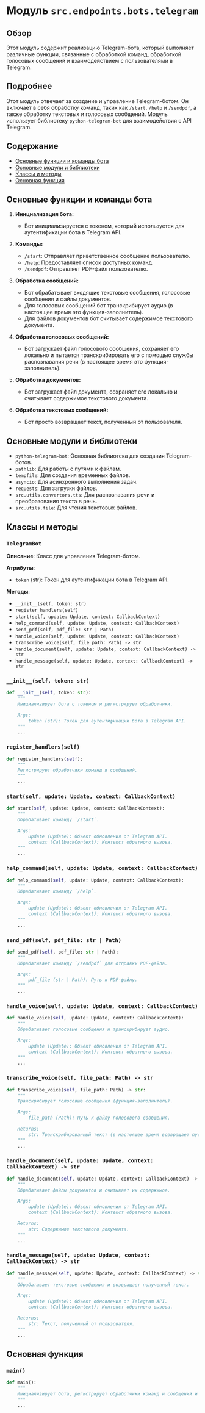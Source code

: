 # Модуль `src.endpoints.bots.telegram`

## Обзор

Этот модуль содержит реализацию Telegram-бота, который выполняет различные функции, связанные с обработкой команд, обработкой голосовых сообщений и взаимодействием с пользователями в Telegram.

## Подробнее

Этот модуль отвечает за создание и управление Telegram-ботом. Он включает в себя обработку команд, таких как `/start`, `/help` и `/sendpdf`, а также обработку текстовых и голосовых сообщений. Модуль использует библиотеку `python-telegram-bot` для взаимодействия с API Telegram.

## Содержание

- [Основные функции и команды бота](#основные-функции-и-команды-бота)
- [Основные модули и библиотеки](#основные-модули-и-библиотеки)
- [Классы и методы](#классы-и-методы)
- [Основная функция](#основная-функция)

## Основные функции и команды бота

1.  **Инициализация бота:**
    -   Бот инициализируется с токеном, который используется для аутентификации бота в Telegram API.

2.  **Команды:**
    -   `/start`: Отправляет приветственное сообщение пользователю.
    -   `/help`: Предоставляет список доступных команд.
    -   `/sendpdf`: Отправляет PDF-файл пользователю.

3.  **Обработка сообщений:**
    -   Бот обрабатывает входящие текстовые сообщения, голосовые сообщения и файлы документов.
    -   Для голосовых сообщений бот транскрибирует аудио (в настоящее время это функция-заполнитель).
    -   Для файлов документов бот считывает содержимое текстового документа.

4.  **Обработка голосовых сообщений:**
    -   Бот загружает файл голосового сообщения, сохраняет его локально и пытается транскрибировать его с помощью службы распознавания речи (в настоящее время это функция-заполнитель).

5.  **Обработка документов:**
    -   Бот загружает файл документа, сохраняет его локально и считывает содержимое текстового документа.

6.  **Обработка текстовых сообщений:**
    -   Бот просто возвращает текст, полученный от пользователя.

## Основные модули и библиотеки

-   `python-telegram-bot`: Основная библиотека для создания Telegram-ботов.
-   `pathlib`: Для работы с путями к файлам.
-   `tempfile`: Для создания временных файлов.
-   `asyncio`: Для асинхронного выполнения задач.
-   `requests`: Для загрузки файлов.
-   `src.utils.convertors.tts`: Для распознавания речи и преобразования текста в речь.
-   `src.utils.file`: Для чтения текстовых файлов.

## Классы и методы

### `TelegramBot`

**Описание**: Класс для управления Telegram-ботом.

**Атрибуты**:

-   `token` (str): Токен для аутентификации бота в Telegram API.

**Методы**:

-   `__init__(self, token: str)`
-   `register_handlers(self)`
-   `start(self, update: Update, context: CallbackContext)`
-   `help_command(self, update: Update, context: CallbackContext)`
-   `send_pdf(self, pdf_file: str | Path)`
-   `handle_voice(self, update: Update, context: CallbackContext)`
-   `transcribe_voice(self, file_path: Path) -> str`
-   `handle_document(self, update: Update, context: CallbackContext) -> str`
-   `handle_message(self, update: Update, context: CallbackContext) -> str`

### `__init__(self, token: str)`

```python
def __init__(self, token: str):
    """
    Инициализирует бота с токеном и регистрирует обработчики.

    Args:
        token (str): Токен для аутентификации бота в Telegram API.
    """
    ...
```

### `register_handlers(self)`

```python
def register_handlers(self):
    """
    Регистрирует обработчики команд и сообщений.
    """
    ...
```

### `start(self, update: Update, context: CallbackContext)`

```python
def start(self, update: Update, context: CallbackContext):
    """
    Обрабатывает команду `/start`.

    Args:
        update (Update): Объект обновления от Telegram API.
        context (CallbackContext): Контекст обратного вызова.
    """
    ...
```

### `help_command(self, update: Update, context: CallbackContext)`

```python
def help_command(self, update: Update, context: CallbackContext):
    """
    Обрабатывает команду `/help`.

    Args:
        update (Update): Объект обновления от Telegram API.
        context (CallbackContext): Контекст обратного вызова.
    """
    ...
```

### `send_pdf(self, pdf_file: str | Path)`

```python
def send_pdf(self, pdf_file: str | Path):
    """
    Обрабатывает команду `/sendpdf` для отправки PDF-файла.

    Args:
        pdf_file (str | Path): Путь к PDF-файлу.
    """
    ...
```

### `handle_voice(self, update: Update, context: CallbackContext)`

```python
def handle_voice(self, update: Update, context: CallbackContext):
    """
    Обрабатывает голосовые сообщения и транскрибирует аудио.

    Args:
        update (Update): Объект обновления от Telegram API.
        context (CallbackContext): Контекст обратного вызова.
    """
    ...
```

### `transcribe_voice(self, file_path: Path) -> str`

```python
def transcribe_voice(self, file_path: Path) -> str:
    """
    Транскрибирует голосовые сообщения (функция-заполнитель).

    Args:
        file_path (Path): Путь к файлу голосового сообщения.

    Returns:
        str: Транскрибированный текст (в настоящее время возвращает пустую строку).
    """
    ...
```

### `handle_document(self, update: Update, context: CallbackContext) -> str`

```python
def handle_document(self, update: Update, context: CallbackContext) -> str:
    """
    Обрабатывает файлы документов и считывает их содержимое.

    Args:
        update (Update): Объект обновления от Telegram API.
        context (CallbackContext): Контекст обратного вызова.

    Returns:
        str: Содержимое текстового документа.
    """
    ...
```

### `handle_message(self, update: Update, context: CallbackContext) -> str`

```python
def handle_message(self, update: Update, context: CallbackContext) -> str:
    """
    Обрабатывает текстовые сообщения и возвращает полученный текст.

    Args:
        update (Update): Объект обновления от Telegram API.
        context (CallbackContext): Контекст обратного вызова.

    Returns:
        str: Текст, полученный от пользователя.
    """
    ...
```

## Основная функция

### `main()`

```python
def main():
    """
    Инициализирует бота, регистрирует обработчики команд и сообщений и запускает бота с помощью `run_polling()`.
    """
    ...